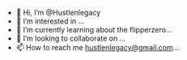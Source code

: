 - 👋 Hi, I’m @Hustlenlegacy
- 👀 I’m interested in ...
- 🌱 I’m currently learning about the flipperzero...
- 💞️ I’m looking to collaborate on ...
- 📫 How to reach me hustlenlegacy@gmail.com...

<!---
Hustlenlegacy/Hustlenlegacy is a ✨ special ✨ repository because its `README.md` (this file) appears on your GitHub profile.
You can click the Preview link to take a look at your changes.
--->
